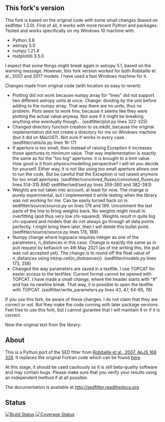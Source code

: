 This fork's version
------

This fork is based on the original code with some small changes (based on sedfitter 1.3.0). First of all, it works with more recent Python and packages. Tested and works specifically on my Windows 10 machine with:
- Python 3.8
- astropy 5.0
- numpy 1.21.4
- matplotlib 3.5.0

I expect that some things might break again in astropy 5.1, based on the warning message. However, this fork version worked for both Robitaille et al., 2007 and 2017 models. I have used a fast Windows machine for it.

Changes made from original code (with location so easy to revert):
- Plotting did not work because numpy array for "lines" did not support two different astropy units at once. Change: dividing by the unit before adding to the numpy array. That way there are no units, thus no problem. Plots seem to work fine, because it seems like they were plotting the actual value anyway. Not sure if it might be breaking anything else eventually though... (sedfitter/plot.py lines 322-325)
- Changed directory function creation to os.mkdir, because the original implementation did not create a directory for me on Windows machine (but it did on MacOS?). Not sure if works in every case. (sedfitter/utils/io.py lines 16-17)
- If aperture is too small, then instead of raising Exception it increases those apertures to minimum value. That way implementation is exactly the same as for the "too big" apertures: it is brought to a limit value. How good is it from physics/modelling perspective? I will let you decide for yourself. Either way, it is not like using too small aperture allows one to run the code. But be careful that the Exception is not raised anymore for too small apertures. (sedfitter/convolved_fluxes/convolved_fluxes.py lines 314-315 AND sedfitter/sed/sed.py lines 359-360 and 382-383)
- Weights are not taken into account, at least for now. The change is purely experimental, but I implemented it while testing when the library was not working for me. Can be easily turned back on in sedfitter/source/source.py on lines 178 and 189. Uncomment the last parts of the line to bring weights back. No weights might result in overfitting (and thus very low chi-squared). Weights result in quite big chi-squared and models that do not always go through all data points perfectly. I might bring them later, then I will delete this bullet point. (sedfitter/source/source.py lines 178, 189)
- Numpy change where logspace requires integer as one of the parameters, n_distances in this case. Change is exactly the same as in pull request by keflavich on 4th May 2021 (as of me writing this, the pull was not accepted yet). The change is to round off the float value of n_distances using int(np.ceil(n_distnances)). (sedfitter/models.py lines 173, 258)
- Changed the way parameters are saved in a textfile. I use TOPCAT for easier access to the textfiles. Current format cannot be opened with TOPCAT. I have made a small change, where the header starts with "#" and has no newline break. That way, it is possible to open the textfile with TOPCAT. (sedfitter/write_parameters.py lines 43, 47, 64-65, 78)

If you use this fork, be aware of these changes. I do not claim that they are correct or not. But they make the code running with later package versions. Feel free to use this fork, but I cannot gurantee that I will maintain it or if it is correct.

Now the original text from the library:

About
-----

This is a Python port of the SED fitter from [Robitaille et al., 2007, ApJS 169
328](http://adsabs.harvard.edu/abs/2007ApJS..169..328R). It replaces the
original Fortran code which can be found
[here](https://github.com/astrofrog/sedfitter-legacy).

At this stage, it should be used cautiously as it is still beta-quality
software and may contain bugs. Please make sure that you verify your results
using an independent method if at all possible.

The documentation is available at http://sedfitter.readthedocs.org


Status
------

[![Build Status](https://travis-ci.org/astrofrog/sedfitter.svg?branch=master)](https://travis-ci.org/astrofrog/sedfitter)
[![Coverage Status](https://coveralls.io/repos/astrofrog/sedfitter/badge.svg)](https://coveralls.io/r/astrofrog/sedfitter)
